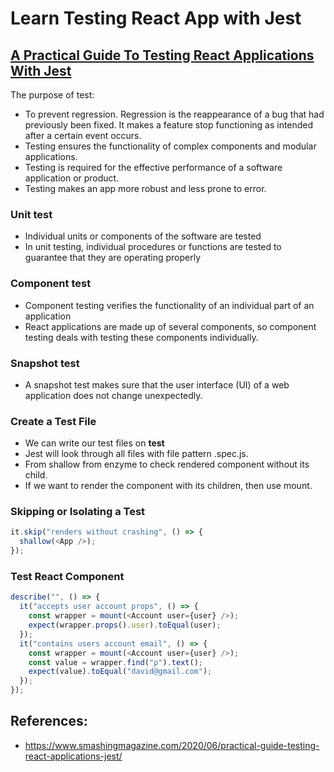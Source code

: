 # Learn Testing React App with Jest

## [A Practical Guide To Testing React Applications With Jest](https://www.smashingmagazine.com/2020/06/practical-guide-testing-react-applications-jest/)

The purpose of test:
- To prevent regression. Regression is the reappearance of a bug that had previously been fixed. It makes a feature stop functioning as intended after a certain event occurs.
- Testing ensures the functionality of complex components and modular applications.
- Testing is required for the effective performance of a software application or product.
- Testing makes an app more robust and less prone to error.

### Unit test
- Individual units or components of the software are tested
- In unit testing, individual procedures or functions are tested to guarantee that they are operating properly

### Component test
- Component testing verifies the functionality of an individual part of an application
- React applications are made up of several components, so component testing deals with testing these components individually.


### Snapshot test
- A snapshot test makes sure that the user interface (UI) of a web application does not change unexpectedly.

### Create a Test File
- We can write our test files on __test__
- Jest will look through all files with file pattern .spec.js.
- From shallow from enzyme to check rendered component without its child.
- If we want to render the component with its children, then use mount.

### Skipping or Isolating a Test
```javascript
it.skip("renders without crashing", () => {
  shallow(<App />);
});
```

### Test React Component
```javascript
describe("", () => {
  it("accepts user account props", () => {
    const wrapper = mount(<Account user={user} />);
    expect(wrapper.props().user).toEqual(user);
  });
  it("contains users account email", () => {
    const wrapper = mount(<Account user={user} />);
    const value = wrapper.find("p").text();
    expect(value).toEqual("david@gmail.com");
  });
});

```

## References:
- https://www.smashingmagazine.com/2020/06/practical-guide-testing-react-applications-jest/